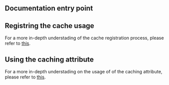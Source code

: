 ## Documentation entry point

## Registring the cache usage

For a more in-depth understading of the cache registration process, please refer to [this](CacheRegistration/CacheRegistration.md).

## Using the caching attribute

For a more in-depth understading on the usage of of the caching attribute, please refer to [this](AttributeUsage/AttributeUsage.md).
